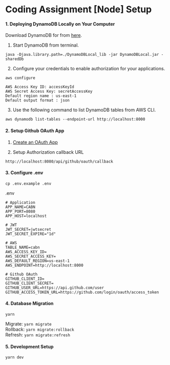 # Coding Assignment [Node] Setup

#### 1. Deploying DynamoDB Locally on Your Computer

Download DynamoDB for from [here](https://docs.aws.amazon.com/amazondynamodb/latest/developerguide/DynamoDBLocal.DownloadingAndRunning.html).

1. Start DynamoDB from terminal.

```
java -Djava.library.path=./DynamoDBLocal_lib -jar DynamoDBLocal.jar -sharedDb
```

2. Configure your credentials to enable authorization for your applications.

```
aws configure

AWS Access Key ID: accessKeyId
AWS Secret Access Key: secretAccessKey
Default region name : us-east-1
Default output format : json
```

3.  Use the following command to list DynamoDB tables from AWS CLI.

```
aws dynamodb list-tables --endpoint-url http://localhost:8000
```

#### 2. Setup Github OAuth App

1. [Create an OAuth App](https://docs.github.com/en/developers/apps/building-oauth-apps/creating-an-oauth-app)

2. Setup Authorization callback URL

```
http://localhost:8080/api/github/oauth/callback
```

#### 3. Configure .env

```
cp .env.example .env
```

.env

```
# Application
APP_NAME=CABN
APP_PORT=8080
APP_HOST=localhost

# JWT
JWT_SECRET=jwtsecret
JWT_SECRET_EXPIRE="1d"

# AWS
TABLE_NAME=cabn
AWS_ACCESS_KEY_ID=
AWS_SECRET_ACCESS_KEY=
AWS_DEFAULT_REGION=us-east-1
AWS_ENDPOINT=http://localhost:8000

# Github OAuth
GITHUB_CLIENT_ID=
GITHUB_CLIENT_SECRET=
GITHUB_USER_URL=https://api.github.com/user
GITHUB_ACCESS_TOKEN_URL=https://github.com/login/oauth/access_token

```

#### 4. Database Migration

```
yarn
```

Migrate: `yarn migrate`\
Rollback: `yarn migrate:rollback`\
Refresh: `yarn migrate:refresh`

#### 5. Development Setup

```
yarn dev
```
